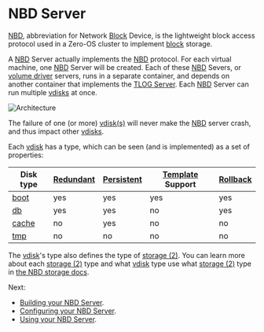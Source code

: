 # NBD Server

[NBD][nbd], abbreviation for Network [Block][block] Device, is the lightweight block access protocol used in a Zero-OS cluster to implement [block][block] storage.

A [NBD][nbd] Server actually implements the [NBD][nbd] protocol. For each virtual machine, one [NBD][nbd] Server will be created. Each of these [NBD][nbd] Severs, or [volume driver][voldriver] servers, runs in a separate container, and depends on another container that implements the [TLOG Server][tlogserver]. Each [NBD][nbd] Server can run multiple [vdisks][vdisk] at once.

![Architecture](block-storage-architecture.png)

The failure of one (or more) [vdisk(s)][vdisk] will never make the [NBD][nbd] server crash, and thus impact other [vdisks][vdisk].

Each [vdisk][vdisk] has a type, which can be seen (and is implemented) as a set of properties:

| Disk type | [Redundant][redundant] | [Persistent][persistent] | [Template][template] Support | [Rollback][rollback] |
| --------- | --------- | ---------- | ---------------- | -------- |
| [boot][boot] | yes | yes | yes | yes |
| [db][db] | yes | yes | no | yes |
| [cache][cache] | no | yes | no | no |
| [tmp][tmp] | no | no | no | no |

The [vdisk][vdisk]'s type also defines the type of [storage (2)][storage]. You can learn more about each [storage (2)][storage] type and what [vdisk][vdisk] type use what [storage (2)][storage] type in [the NBD storage docs](storage/storage.md).

Next:
- [Building your NBD Server](building.md).
- [Configuring your NBD Server](config.md).
- [Using your NBD Server](using.md).

[tlogserver]: /docs/tlog/server.md

[nbd]: /docs/glossary.md#nbd
[block]: /docs/glossary.md#block
[vdisk]: /docs/glossary.md#vdisk
[redundant]: /docs/glossary.md#redundant
[persistent]: /docs/glossary.md#persistent
[template]: /docs/glossary.md#template
[rollback]: /docs/glossary.md#rollback
[voldriver]: /docs/glossary.md#volume-driver
[boot]: /docs/glossary.md#boot
[db]: /docs/glossary.md#db
[cache]: /docs/glossary.md#cache
[tmp]: /docs/glossary.md#tmp
[storage]: /docs/glossary.md#storage
